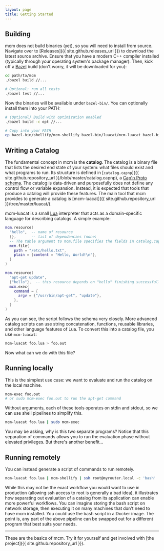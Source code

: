 ```yaml
---
layout: page
title: Getting Started
---
```


## Building

mcm does not build binaries (yet), so you will need to install from source.
Navigate over to [Releases]({{ site.github.releases_url }}) to download the latest source archive.
Ensure that you have a modern C++ compiler installed (typically through your operating system's package manager).
Then, kick off a [Bazel](https://bazel.build/) build (don't worry, it will be downloaded for you):

```bash
cd path/to/mcm
./bazel build //...

# Optional: run all tests
./bazel test //...
```

Now the binaries will be available under `bazel-bin/`.
You can optionally install them into your PATH:

```bash
# (Optional) Build with optimization enabled
./bazel build -c opt //...

# Copy into your PATH
cp bazel-bin/shellify/mcm-shellify bazel-bin/luacat/mcm-luacat bazel-bin/exec/mcm-exec bazel-bin/dot/mcm-dot ~/bin/
```

## Writing a Catalog

The fundamental concept in mcm is the **catalog**.
The catalog is a binary file that lists the desired end state of your system: what files should exist and what programs to run.
Its structure is defined in [`catalog.capnp`]({{ site.github.repository_url }}/blob/master/catalog.capnp), a [Cap'n Proto schema](https://capnproto.org/language.html).
The catalog is data-driven and purposefully does not define any control flow or variable expansion.
Instead, it is expected that tools that produce a catalog will provide these features.
The main tool that mcm provides to generate a catalog is [mcm-luacat]({{ site.github.repository_url }}/tree/master/luacat/).

mcm-luacat is a small [Lua](https://www.lua.org/) interpreter that acts as a domain-specific language for describing catalogs.
A simple example:

```lua
mcm.resource(
  "hello",  -- name of resource
  {},       -- list of dependencies (none)
  -- The table argument to mcm.file specifies the fields in catalog.capnp.
  mcm.file{
    path = "/etc/hello.txt",
    plain = {content = "Hello, World!\n"},
  }
)

mcm.resource(
  "apt-get update",
  {"hello"},  -- this resource depends on "hello" finishing successfully
  mcm.exec{
    command = {
      argv = {"/usr/bin/apt-get", "update"},
    },
  }
)
```

As you can see, the script follows the schema very closely.
More advanced catalog scripts can use string concatenation, functions, reusable libraries, and other language features of Lua.
To convert this into a catalog file, you use `mcm-luacat`:

```bash
mcm-luacat foo.lua > foo.out
```

Now what can we do with this file?

## Running locally

This is the simplest use case: we want to evaluate and run the catalog on the local machine.

```bash
mcm-exec foo.out
# or sudo mcm-exec foo.out to run the apt-get command
```

Without arguments, each of these tools operates on stdin and stdout, so we can use shell pipelines to simplify this.

```bash
mcm-luacat foo.lua | sudo mcm-exec
```

You may be asking, why is this two separate programs?
Notice that this separation of commands allows you to run the evaluation phase without elevated privileges.
But there's another benefit...

## Running remotely

You can instead generate a script of commands to run remotely.

```bash
mcm-luacat foo.lua | mcm-shellify | ssh root@myrouter.local -c 'bash'
```

While this may not be the exact workflow you would want to use in production (allowing ssh access to root is generally a bad idea), it illustrates how separating out evaluation of a catalog from its application can enable more powerful workflows.
You can imagine storing the bash script on network storage, then executing it on many machines that don't need to have mcm installed.
You could use the bash script in a Docker image.
The point is, any part of the above pipeline can be swapped out for a different program that best suits your needs.

- - -

These are the basics of mcm.
Try it for yourself and get involved with [the project]({{ site.github.repository_url }}).
